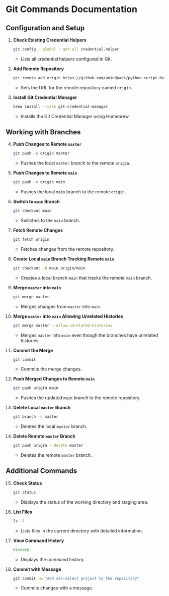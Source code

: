 # Git Commands Documentation

## Configuration and Setup

1. **Check Existing Credential Helpers**
   ```bash
   git config --global --get-all credential.helper
   ```
   - Lists all credential helpers configured in Git.

2. **Add Remote Repository**
   ```bash
   git remote add origin https://github.com/anindyadc/python-script-helper.git
   ```
   - Sets the URL for the remote repository named `origin`.

3. **Install Git Credential Manager**
   ```bash
   brew install --cask git-credential-manager
   ```
   - Installs the Git Credential Manager using Homebrew.

## Working with Branches

4. **Push Changes to Remote `master`**
   ```bash
   git push -u origin master
   ```
   - Pushes the local `master` branch to the remote `origin`.

5. **Push Changes to Remote `main`**
   ```bash
   git push -u origin main
   ```
   - Pushes the local `main` branch to the remote `origin`.

6. **Switch to `main` Branch**
   ```bash
   git checkout main
   ```
   - Switches to the `main` branch.

7. **Fetch Remote Changes**
   ```bash
   git fetch origin
   ```
   - Fetches changes from the remote repository.

8. **Create Local `main` Branch Tracking Remote `main`**
   ```bash
   git checkout -b main origin/main
   ```
   - Creates a local branch `main` that tracks the remote `main` branch.

9. **Merge `master` into `main`**
   ```bash
   git merge master
   ```
   - Merges changes from `master` into `main`.

10. **Merge `master` into `main` Allowing Unrelated Histories**
    ```bash
    git merge master --allow-unrelated-histories
    ```
    - Merges `master` into `main` even though the branches have unrelated histories.

11. **Commit the Merge**
    ```bash
    git commit
    ```
    - Commits the merge changes.

12. **Push Merged Changes to Remote `main`**
    ```bash
    git push origin main
    ```
    - Pushes the updated `main` branch to the remote repository.

13. **Delete Local `master` Branch**
    ```bash
    git branch -d master
    ```
    - Deletes the local `master` branch.

14. **Delete Remote `master` Branch**
    ```bash
    git push origin --delete master
    ```
    - Deletes the remote `master` branch.

## Additional Commands

15. **Check Status**
    ```bash
    git status
    ```
    - Displays the status of the working directory and staging area.

16. **List Files**
    ```bash
    ls -l
    ```
    - Lists files in the current directory with detailed information.

17. **View Command History**
    ```bash
    history
    ```
    - Displays the command history.

18. **Commit with Message**
    ```bash
    git commit -m "Add ssh-select project to the repository"
    ```
    - Commits changes with a message.

```
